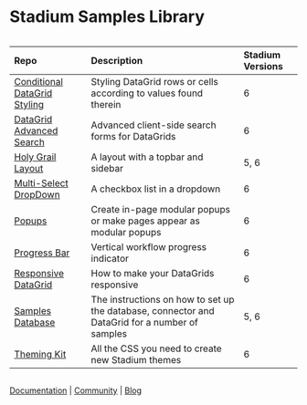 
<div class="mydocy" style="display: flex; flex-direction: column;">
<h1>Stadium Samples Library</h1> 

| Repo | Description | Stadium Versions |
| :--------------------------------------------------------------------------------- | :------------------------------------------------------------------------------------------------------------------------------------------------ | :------------ |
| [Conditional DataGrid Styling](https://github.com/stadium-software/conditional-datagrid-styling) | Styling DataGrid rows or cells according to values found therein | 6 |
| [DataGrid Advanced Search](https://github.com/stadium-software/datagrid-advanced-search) | Advanced client-side search forms for DataGrids | 6 |
| [Holy Grail Layout](https://github.com/stadium-software/holy-grail-layout) | A layout with a topbar and sidebar | 5, 6 |
| [Multi-Select DropDown](https://github.com/stadium-software/multi-select-dropdown) | A checkbox list in a dropdown | 6 |
| [Popups](https://github.com/stadium-software/popups) | Create in-page modular popups or make pages appear as modular popups | 6 |
| [Progress Bar](https://github.com/stadium-software/progress-bar) | Vertical workflow progress indicator | 6 |
| [Responsive DataGrid](https://github.com/stadium-software/responsive-datagrid) | How to make your DataGrids responsive | 6 |
| [Samples Database](https://github.com/stadium-software/samples-database) | The instructions on how to set up the database, connector and DataGrid for a number of samples | 5, 6 |
| [Theming Kit](https://github.com/stadium-software/theming-kit) | All the CSS you need to create new Stadium themes | 6 |

[Documentation](https://stadium.software/docs/?utm=gh) | [Community](https://community.stadium.software/community?utm=gh) | [Blog](https://stadium.software/blog/?utm=gh)
</div>
